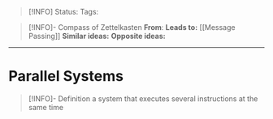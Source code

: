> [!INFO]
> Status:
> Tags: 

> [!INFO]- Compass of Zettelkasten
> **From**: 
> **Leads to:** [[Message Passing]]
> **Similar ideas:** 
> **Opposite ideas:** 

----
# Parallel Systems
> [!INFO]- Definition
> a system that executes several instructions at the same time
